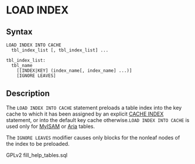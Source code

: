 # LOAD INDEX

## Syntax

```
LOAD INDEX INTO CACHE
  tbl_index_list [, tbl_index_list] ...

tbl_index_list:
  tbl_name
    [[INDEX|KEY] (index_name[, index_name] ...)]
    [IGNORE LEAVES]
```

## Description

The `LOAD INDEX INTO CACHE` statement preloads a table index into the key\
cache to which it has been assigned by an explicit [CACHE INDEX](../../../administrative-sql-statements/cache-index.md)\
statement, or into the default key cache otherwise.`LOAD INDEX INTO CACHE` is used only for [MyISAM](../../../../storage-engines/myisam-storage-engine/) or [Aria](../../../../storage-engines/aria/) tables.

The `IGNORE LEAVES` modifier causes only blocks for the nonleaf nodes of\
the index to be preloaded.

GPLv2 fill\_help\_tables.sql
